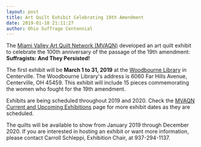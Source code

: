 ```yaml
---
layout: post
title: Art Quilt Exhibit Celebrating 19th Amendment
date: 2019-01-10 21:11:27
author: Ohio Suffrage Centennial
---
```


The <a href="http://www.mvaqn.com" target="_blank">Miami Valley Art Quilt Network (MVAQN)</a> developed an art quilt exhibit to celebrate the 100th anniversary of the passage of the 19th amendment: **Suffragists: And They Persisted!**

The first exhibit will be **March 1 to 31, 2019** at the <a href="https://www.wclibrary.info/" target="_blank">Woodbourne Library</a> in Centerville. The Woodbourne Library's address is 6060 Far Hills Avenue, Centerville, OH 45459. This exhibit will include 15 pieces commemorating the women who fought for the 19th amendment.

Exhibits are being scheduled throughout 2019 and 2020. Check the <a href="http://mvaqn.com/exhibitions/" target="_blank">MVAQN Current and Upcoming Exhibitions</a> page for more exhibit dates as they are scheduled.

The quilts will be available to show from January 2019 through December 2020. If you are interested in hosting an exhibit or want more information, please contact Carroll Schleppi, Exhibition Chair, at 937-294-1137.

